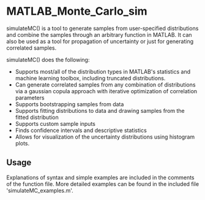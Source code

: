 # MATLAB_Monte_Carlo_sim

simulateMC() is a tool to generate samples from user-specified distributions and combine the samples through an arbitrary function in MATLAB. 
It can also be used as a tool for propagation of uncertainty or just for generating correlated samples.

simulateMC() does the following:
* Supports most/all of the distribution types in MATLAB's statistics and machine learning toolbox, including truncated distributions.
* Can generate correlated samples from any combination of distributions via a gaussian copula approach with iterative optimization of correlation parameters
* Supports bootstrapping samples from data
* Supports fitting distributions to data and drawing samples from the fitted distribution
* Supports custom sample inputs
* Finds confidence intervals and descriptive statistics
* Allows for visualization of the uncertainty distributions using histogram plots.

## Usage
Explanations of syntax and simple examples are included in the comments of the function file. More detailed examples can be found in the included file 'simulateMC_examples.m'.
